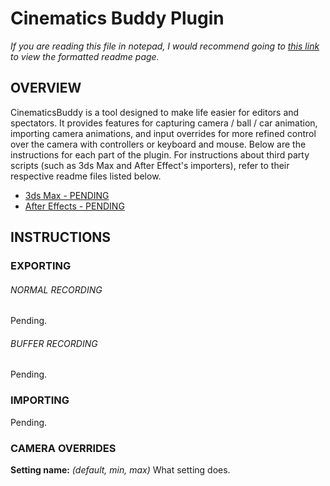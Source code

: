 # Cinematics Buddy Plugin

*If you are reading this file in notepad, I would recommend going to [this link](https://github.com/CinderBlocc/CinematicsBuddyPlugin/tree/master/bakkesmod/data/CinematicsBuddy) to view the formatted readme page.*

## OVERVIEW
CinematicsBuddy is a tool designed to make life easier for editors and spectators. It provides features for capturing camera / ball / car animation, importing camera animations, and input overrides for more refined control over the camera with controllers or keyboard and mouse. Below are the instructions for each part of the plugin. For instructions about third party scripts (such as 3ds Max and After Effect's importers), refer to their respective readme files listed below.
- [3ds Max - PENDING](https://github.com/CinderBlocc/CinematicsBuddyMaxscript/tree/master/bakkesmod/data/CinematicsBuddy/Plugins/3dsMax)
- [After Effects - PENDING](https://github.com/CinderBlocc/CinematicsBuddyAE/tree/main/bakkesmod/data/CinematicsBuddy/Plugins/AfterEffects)


## INSTRUCTIONS

### EXPORTING

###### NORMAL RECORDING
Pending.

###### BUFFER RECORDING
Pending.

### IMPORTING
Pending.

### CAMERA OVERRIDES
**Setting name:** *(default, min, max)* What setting does.